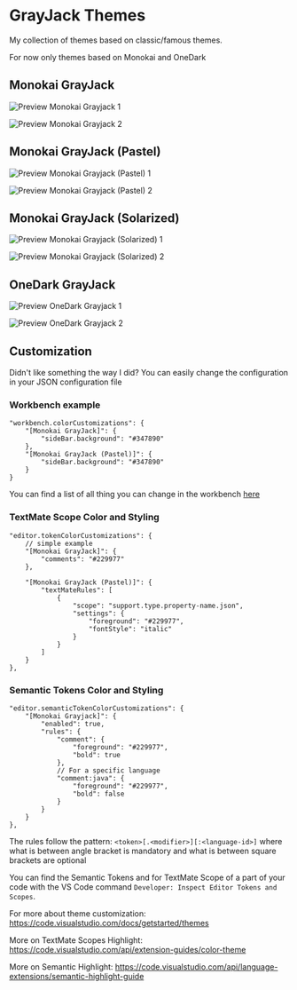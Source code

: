 # GrayJack Themes

My collection of themes based on classic/famous themes.

For now only themes based on Monokai and OneDark

## Monokai GrayJack
![Preview Monokai Grayjack 1](https://raw.githubusercontent.com/GrayJack/monokai-grayjack-vscode/master/preview-welcome.png)

![Preview Monokai Grayjack 2](https://raw.githubusercontent.com/GrayJack/monokai-grayjack-vscode/master/preview-code.png)

## Monokai GrayJack (Pastel)
![Preview Monokai Grayjack (Pastel) 1](https://raw.githubusercontent.com/GrayJack/monokai-grayjack-vscode/master/preview-welcome-pastel.png)

![Preview Monokai Grayjack (Pastel) 2](https://raw.githubusercontent.com/GrayJack/monokai-grayjack-vscode/master/preview-code-pastel.png)

## Monokai GrayJack (Solarized)
![Preview Monokai Grayjack (Solarized) 1](https://raw.githubusercontent.com/GrayJack/monokai-grayjack-vscode/master/preview-welcome-solarized.png)

![Preview Monokai Grayjack (Solarized) 2](https://raw.githubusercontent.com/GrayJack/monokai-grayjack-vscode/master/preview-code-solarized.png)

## OneDark GrayJack
![Preview OneDark Grayjack 1](https://raw.githubusercontent.com/GrayJack/monokai-grayjack-vscode/master/preview-welcome-onedark.png)

![Preview OneDark Grayjack 2](https://raw.githubusercontent.com/GrayJack/monokai-grayjack-vscode/master/preview-code-onedark.png)

## Customization

Didn't like something the way I did? You can easily change the configuration in your JSON configuration file

### Workbench example

```jsonc
"workbench.colorCustomizations": {
    "[Monokai GrayJack]": {
        "sideBar.background": "#347890"
    },
    "[Monokai GrayJack (Pastel)]": {
        "sideBar.background": "#347890"
    }
}
```

You can find a list of all thing you can change in the workbench [here](https://code.visualstudio.com/api/references/theme-color)

### TextMate Scope Color and Styling

```jsonc
"editor.tokenColorCustomizations": {
    // simple example
    "[Monokai GrayJack]": {
        "comments": "#229977"
    },

    "[Monokai GrayJack (Pastel)]": {
        "textMateRules": [
            {
                "scope": "support.type.property-name.json",
                "settings": {
                    "foreground": "#229977",
                    "fontStyle": "italic"
                }
            }
        ]
    }
},
```

### Semantic Tokens Color and Styling

```jsonc
"editor.semanticTokenColorCustomizations": {
    "[Monokai Grayjack]": {
        "enabled": true,
        "rules": {
            "comment": {
                "foreground": "#229977",
                "bold": true
            },
            // For a specific language
            "comment:java": {
                "foreground": "#229977",
                "bold": false
            }
        }
    }
},
```

The rules follow the pattern: `<token>[.<modifier>][:<language-id>]` where what is between angle bracket is mandatory and what is between square brackets are optional

You can find the Semantic Tokens and for TextMate Scope of a part of your code with the VS Code command `Developer: Inspect Editor Tokens and Scopes`.

For more about theme customization: https://code.visualstudio.com/docs/getstarted/themes

More on TextMate Scopes Highlight: https://code.visualstudio.com/api/extension-guides/color-theme

More on Semantic Highlight: https://code.visualstudio.com/api/language-extensions/semantic-highlight-guide